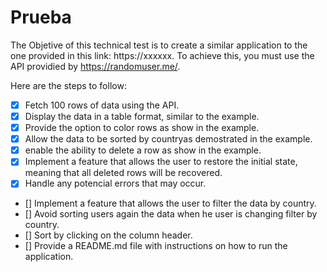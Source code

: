 # Prueba

The Objetive of this technical test is to create a similar application to the one 
provided in this link: https://xxxxxx. To achieve this, you must use the API providied by
https://randomuser.me/.

Here are the steps to follow:

- [x] Fetch 100 rows of data using the API.
- [x] Display the data in a table format, similar to the example.
- [x] Provide the option to color rows as show in the example.
- [x] Allow the data to be sorted by countryas demostrated in the example.
- [x] enable the ability to delete a row as show in the example.
- [x] Implement a feature that allows the user to restore the initial state, meaning that
all deleted rows will be recovered.
- [x] Handle any potencial errors that may occur.
- [] Implement a feature that allows the user to filter the data by country.
- [] Avoid sorting users again the data when he user is changing filter by country.
- [] Sort by clicking on the column header.
- [] Provide a README.md file with instructions on how to run the application.